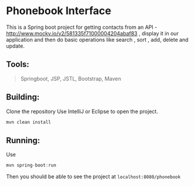 Phonebook Interface
=============
This is a Spring boot project for getting contacts from an API - http://www.mocky.io/v2/581335f71000004204abaf83 , display it in our application and then do basic operations like search , sort , add, delete and update.


Tools:
-----
>Springboot, JSP, JSTL, Bootstrap, Maven

Building:
-----
Clone the repository
Use IntelliJ or Eclipse to open the project. 
```javascript
mvn clean install
```


Running:
--------
Use 
```javascript
mvn spring-boot:run
```
Then you should be able to see the project at `localhost:8080/phonebook`
